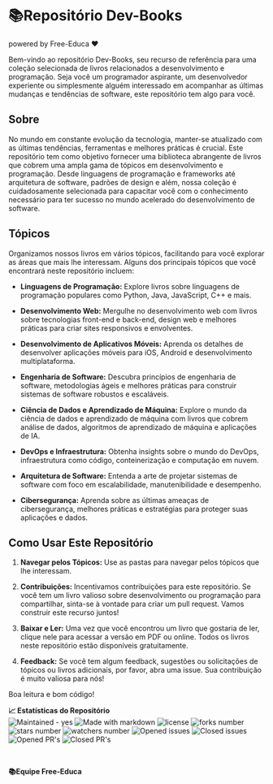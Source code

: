 # 📚Repositório Dev-Books
powered by Free-Educa ❤

Bem-vindo ao repositório Dev-Books, seu recurso de referência para uma coleção selecionada de livros relacionados a desenvolvimento e programação. Seja você um programador aspirante, um desenvolvedor experiente ou simplesmente alguém interessado em acompanhar as últimas mudanças e tendências de software, este repositório tem algo para você.

## Sobre

No mundo em constante evolução da tecnologia, manter-se atualizado com as últimas tendências, ferramentas e melhores práticas é crucial. Este repositório tem como objetivo fornecer uma biblioteca abrangente de livros que cobrem uma ampla gama de tópicos em desenvolvimento e programação. Desde linguagens de programação e frameworks até arquitetura de software, padrões de design e além, nossa coleção é cuidadosamente selecionada para capacitar você com o conhecimento necessário para ter sucesso no mundo acelerado do desenvolvimento de software.

## Tópicos

Organizamos nossos livros em vários tópicos, facilitando para você explorar as áreas que mais lhe interessam. Alguns dos principais tópicos que você encontrará neste repositório incluem:

- **Linguagens de Programação:** Explore livros sobre linguagens de programação populares como Python, Java, JavaScript, C++ e mais.
  
- **Desenvolvimento Web:** Mergulhe no desenvolvimento web com livros sobre tecnologias front-end e back-end, design web e melhores práticas para criar sites responsivos e envolventes.

- **Desenvolvimento de Aplicativos Móveis:** Aprenda os detalhes de desenvolver aplicações móveis para iOS, Android e desenvolvimento multiplataforma.

- **Engenharia de Software:** Descubra princípios de engenharia de software, metodologias ágeis e melhores práticas para construir sistemas de software robustos e escaláveis.

- **Ciência de Dados e Aprendizado de Máquina:** Explore o mundo da ciência de dados e aprendizado de máquina com livros que cobrem análise de dados, algoritmos de aprendizado de máquina e aplicações de IA.

- **DevOps e Infraestrutura:** Obtenha insights sobre o mundo do DevOps, infraestrutura como código, conteinerização e computação em nuvem.

- **Arquitetura de Software:** Entenda a arte de projetar sistemas de software com foco em escalabilidade, manutenibilidade e desempenho.

- **Cibersegurança:** Aprenda sobre as últimas ameaças de cibersegurança, melhores práticas e estratégias para proteger suas aplicações e dados.

## Como Usar Este Repositório

1. **Navegar pelos Tópicos:** Use as pastas para navegar pelos tópicos que lhe interessam.

2. **Contribuições:** Incentivamos contribuições para este repositório. Se você tem um livro valioso sobre desenvolvimento ou programação para compartilhar, sinta-se à vontade para criar um pull request. Vamos construir este recurso juntos!

3. **Baixar e Ler:** Uma vez que você encontrou um livro que gostaria de ler, clique nele para acessar a versão em PDF ou online. Todos os livros neste repositório estão disponíveis gratuitamente.

4. **Feedback:** Se você tem algum feedback, sugestões ou solicitações de tópicos ou livros adicionais, por favor, abra uma issue. Sua contribuição é muito valiosa para nós!


Boa leitura e bom código!

**📈 Estatísticas do Repositório** <br>
![Maintained - yes](https://img.shields.io/badge/Maintained%3F-yes-green.svg)
![Made with markdown](https://img.shields.io/badge/Made%20with-Markdown-1f425f.svg)
![license](https://img.shields.io/github/license/free-educa/books.svg)
![forks number](https://img.shields.io/github/forks/free-educa/books.svg)
![stars number](https://img.shields.io/github/stars/free-educa/books.svg)
![watchers number](https://img.shields.io/github/watchers/free-educa/books.svg)
![Opened issues](https://img.shields.io/github/issues/free-educa/books.svg)
![Closed issues](https://img.shields.io/github/issues-closed/free-educa/books.svg)
![Opened PR's](https://img.shields.io/github/issues-pr/free-educa/books.svg)
![Closed PR's](https://img.shields.io/github/issues-pr-closed/free-educa/books.svg)

<br>

**📚Equipe Free-Educa**
